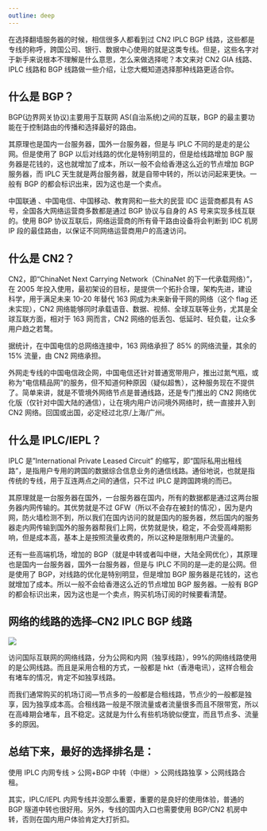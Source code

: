 ```yaml
---
outline: deep
---
```


在选择翻墙服务器的时候，相信很多人都看到过 CN2 IPLC BGP 线路，这些都是专线的称呼，跨国公司、银行、数据中心使用的就是这类专线。但是，这些名字对于新手来说根本不理解是什么意思，怎么来做选择呢？本文来对 CN2 GIA 线路、IPLC 线路和 BGP 线路做一些介绍，让您大概知道选择那种线路更适合你。

## 什么是 BGP？

BGP(边界网关协议)主要用于互联网 AS(自治系统)之间的互联，BGP 的最主要功能在于控制路由的传播和选择最好的路由。

其原理也是国内一台服务器，国外一台服务器，但是与 IPLC 不同的是走的是公网。但是使用了 BGP 以后对线路的优化是特别明显的，但是给线路增加 BGP 服务器是花钱的，这也就增加了成本，所以一般不会给香港这么近的节点增加 BGP 服务器，而 IPLC 天生就是两台服务器，就是自带中转的，所以访问起来更快。一般有 BGP 的都会标识出来，因为这也是一个卖点。

中国联通 、中国电信、中国移动、教育网和一些大的民营 IDC 运营商都具有 AS 号，全国各大网络运营商多数都是通过 BGP 协议与自身的 AS 号来实现多线互联的。使用 BGP 协议互联后，网络运营商的所有骨干路由设备将会判断到 IDC 机房 IP 段的最佳路由，以保证不同网络运营商用户的高速访问。

## 什么是 CN2？

CN2，即“ChinaNet Next Carrying Network（ChinaNet 的下一代承载网络）”，在 2005 年投入使用，最初架设的目标，是提供一个拓扑合理，架构先进，建设科学，用于满足未来 10-20 年替代 163 网成为未来新骨干网的网络（这个 flag 还未实现），CN2 网络能够同时承载语音、数据、视频、全球互联等业务，尤其是全球互联方面，相对于 163 网而言，CN2 网络的低丢包、低延时、轻负载，让众多用户趋之若鹜。

据统计，在中国电信的总网络连接中，163 网络承担了 85% 的网络流量，其余的 15% 流量，由 CN2 网络承担。

外网走专线的中国电信政企网，中国电信还针对普通宽带用户，推出过氮气瓶，或称为“电信精品网”的服务，但不知道何种原因（疑似超售），这种服务现在不提供了。简单来讲，就是不管境外网络节点是普通线路，还是专门推出的 CN2 网络优化版（仅针对中国大陆的通信），让在境内用户访问境外网络时，统一直接并入到 CN2 网络。回国或出国，必定经过北京/上海/广州。

## 什么是 IPLC/IEPL？

IPLC 是”International Private Leased Circuit” 的缩写，即“国际私用出租线路”，是指用户专用的跨国的数据综合信息业务的通信线路。通俗地说，也就是指传统的专线，用于互连两点之间的通信，只不过 IPLC 是跨国跨境的而已。

其原理就是一台服务器在国外，一台服务器在国内，所有的数据都是通过这两台服务器内网传输的。其优势就是不过 GFW（所以不会存在被封的情况），因为是内网，防火墙检测不到，所以我们在国内访问的就是国内的服务器，然后国内的服务器走内网传输到国外的服务器帮我们上网，优势就是快，稳定，不会受高峰期影响，但是成本高，基本上是按照流量收费的，所以这种是限制用户流量的。

还有一些高端机场，增加的 BGP（就是中转或者叫中继，大陆全网优化），其原理也是国内一台服务器，国外一台服务器，但是与 IPLC 不同的是—走的是公网。但是使用了 BGP，对线路的优化是特别明显，但是增加 BGP 服务器是花钱的，这也就增加了成本。所以一般不会给香港这么近的节点增加 BGP 服务器。一般有 BGP 的都会标识出来，因为这也是一个卖点，购买机场订阅的时候要看清楚。

## 网络的线路的选择–CN2 IPLC BGP 线路

![](https://www.triadprogram.com/wp-content/uploads/2021/03/whatisbgp-768x861.jpg)

访问国际互联网的网络线路，分为公网和内网（独享线路），99%的网络线路使用的是公网线路。而且是采用合租的方式，一般都是 hkt（香港电讯），这样合租会有堵车的情况，肯定不如独享线路。

而我们通常购买的机场订阅—节点多的一般都是合租线路，节点少的一般都是独享，因为独享成本高。合租线路一般是不限流量或者流量很多而且不限带宽，所以在高峰期会堵车，且不稳定。这就是为什么有些机场貌似便宜，而且节点多、流量多的原因。

## 总结下来，最好的选择排名是：

使用 IPLC 内网专线 > 公网+BGP 中转（中继）> 公网线路独享 > 公网线路合租。

其实，IPLC/IEPL 内网专线并没那么重要，重要的是良好的使用体验，普通的 BGP 隧道中转也很好用。另外，专线的国内入口也需要使用 BGP/CN2 机房中转，否则在国内用户体验肯定大打折扣。
